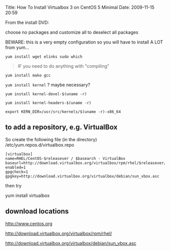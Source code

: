 Title: How To Install Virtualbox 3 on CentOS 5 Minimal
Date: 2009-11-15 20:59

From the install DVD:

choose no packages and customize all to deselect all packages

BEWARE: this is a very empty configuration so you will have to install A LOT from yum...

`yum install wget elinks sudo which`

> IF you need to do anything with "compiling"  

`yum install make gcc`

`yum install kernel`  ? maybe necessary?  

`yum install kernel-devel-$(uname -r)`

`yum install kernel-headers-$(uname -r)`

`export KERN_DIR=/usr/src/kernels/$(uname -r)-x86_64`

## to add a repository, e.g. VirtualBox

So create the following file (in the directory) /etc/yum.repos.d/virtualbox.repo

    [virtualbox]
    name=RHEL/CentOS-$releasever / $basearch - VirtualBox  
    baseurl=http://download.virtualbox.org/virtualbox/rpm/rhel/$releasever/$basearch  
    enabled=1  
    gpgcheck=1  
    gpgkey=http://download.virtualbox.org/virtualbox/debian/sun_vbox.asc

then try

yum install virtualbox

## download locations
<http://www.centos.org>

<http://download.virtualbox.org/virtualbox/rpm/rhel/> 

<http://download.virtualbox.org/virtualbox/debian/sun_vbox.asc>
